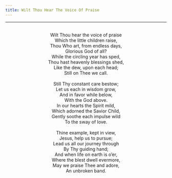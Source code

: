 ```yaml
---
title: Wilt Thou Hear The Voice Of Praise
---
```


---
<center>
<br/>
Wilt Thou hear the voice of praise<br/>
Which the little children raise,<br/>
Thou Who art, from endless days,<br/>
Glorious God of all?<br/>
While the circling year has sped,<br/>
Thou hast heavenly blessings shed,<br/>
Like the dew, upon each head;<br/>
Still on Thee we call.<br/>
<br/>
Still Thy constant care bestow;<br/>
Let us each in wisdom grow,<br/>
And in favor while below,<br/>
With the God above.<br/>
In our hearts the Spirit mild,<br/>
Which adorned the Savior Child,<br/>
Gently soothe each impulse wild<br/>
To the sway of love.<br/>
<br/>
Thine example, kept in view,<br/>
Jesus, help us to pursue;<br/>
Lead us all our journey through<br/>
By Thy guiding hand;<br/>
And when life on earth is o’er,<br/>
Where the blest dwell evermore,<br/>
May we praise Thee and adore,<br/>
An unbroken band.<br/>

</center>